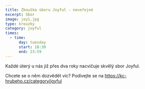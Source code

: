 ```yaml
---
title: Zkouška sboru Joyful - neveřejné
excerpt: Sbor
image: joy1.jpg
type: krouzky
category: joyful
times:
  - time:
      day: tuesday
      start: 18:30
      end: 23:59
---
```


Každé úterý u nás již přes dva roky nacvičuje skvělý sbor Joyful.

Chcete se o něm dozvědět víc? Podívejte se na https://kc-hrubeho.cz/category/joyful

